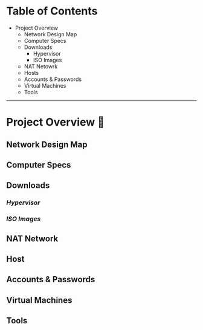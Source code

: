 # Table of Contents

* Project Overview
  - Network Design Map
  - Computer Specs
  - Downloads
    - Hypervisor
    - ISO Images
  - NAT Netowrk
  - Hosts
  - Accounts & Passwords
  - Virtual Machines
  - Tools

***

# Project Overview :briefcase:

## Network Design Map

## Computer Specs

## Downloads

### *Hypervisor*

### *ISO Images*

## NAT Network

## Host

## Accounts & Passwords

## Virtual Machines

## Tools
